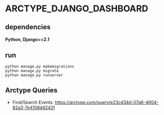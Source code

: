 # ARCTYPE_DJANGO_DASHBOARD

## dependencies
#### Python, Django==2.1

## run 

```
python manage.py makemigrations
python manage.py migrate
python manage.py runserver
```

## Arctype Queries

* Find/Search Events: https://arctype.com/query/e23cd34d-07a6-4604-82a3-7e4108d4242f
